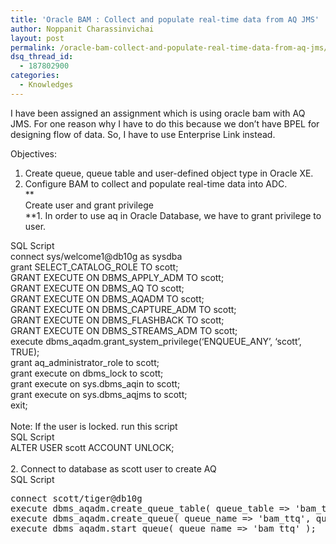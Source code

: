 ```yaml
---
title: 'Oracle BAM : Collect and populate real-time data from AQ JMS'
author: Noppanit Charassinvichai
layout: post
permalink: /oracle-bam-collect-and-populate-real-time-data-from-aq-jms/
dsq_thread_id:
  - 187802900
categories:
  - Knowledges
---
```

I have been assigned an assignment which is using oracle bam with AQ JMS. For one reason why I have to do this because we don&#8217;t have BPEL for designing flow of data. So, I have to use Enterprise Link instead.

Objectives:  
1. Create queue, queue table and user-defined object type in Oracle XE.  
2. Configure BAM to collect and populate real-time data into ADC.  
**  
Create user and grant privilege  
**1. In order to use aq in Oracle Database, we have to grant privilege to user.

<div class="codetop">
  SQL Script
</div>

<div class="codemain">
  connect sys/welcome1@db10g as sysdba<br /> grant SELECT_CATALOG_ROLE TO scott;<br /> GRANT EXECUTE ON DBMS_APPLY_ADM TO scott;<br /> GRANT EXECUTE ON DBMS_AQ TO scott;<br /> GRANT EXECUTE ON DBMS_AQADM TO scott;<br /> GRANT EXECUTE ON DBMS_CAPTURE_ADM TO scott;<br /> GRANT EXECUTE ON DBMS_FLASHBACK TO scott;<br /> GRANT EXECUTE ON DBMS_STREAMS_ADM TO scott;<br /> execute dbms_aqadm.grant_system_privilege(&#8216;ENQUEUE_ANY&#8217;, &#8216;scott&#8217;, TRUE);<br /> grant aq_administrator_role to scott;<br /> grant execute on dbms_lock to scott;<br /> grant execute on sys.dbms_aqin to scott;<br /> grant execute on sys.dbms_aqjms to scott;<br /> exit;
</div>

</br>  
Note: If the user is locked. run this script

<div class="codetop">
  SQL Script
</div>

<div class="codemain">
  ALTER USER scott ACCOUNT UNLOCK;
</div>

</br>  
2. Connect to database as scott user to create AQ

<div class="codetop">
  SQL Script
</div>

<pre style="overflow: auto;">connect scott/tiger@db10g
execute dbms_aqadm.create_queue_table( queue_table => 'bam_ttq_tab',queue_payload_type => 'sys.aq$_jms_text_message', multiple_consumers => true );
execute dbms_aqadm.create_queue( queue_name => 'bam_ttq', queue_table =>'bam_ttq_tab' );
execute dbms_aqadm.start_queue( queue_name => 'bam_ttq' );
</pre>